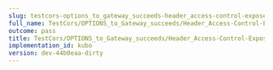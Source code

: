 ```yaml
---
slug: testcors-options_to_gateway_succeeds-header_access-control-expose-headers
full_name: TestCors/OPTIONS_to_Gateway_succeeds/Header_Access-Control-Expose-Headers
outcome: pass
title: TestCors/OPTIONS_to_Gateway_succeeds/Header_Access-Control-Expose-Headers
implementation_id: kubo
version: dev-44b0eaa-dirty
---
```


